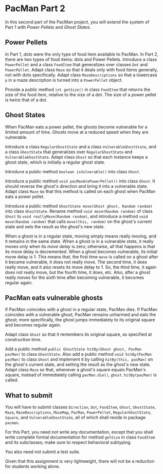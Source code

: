 # PacMan Part 2

In this second part of the PacMan project, you will extend the system of Part 1 with *Power Pellets* and *Ghost States*.

## Power Pellets

In Part 1, *dots* were the only type of food item available to PacMan. In Part
2, there are two types of food items: dots and Power Pellets. Introduce a class
`PowerPellet` and a class `FoodItem` that generalizes over classes `Dot` and
`PowerPellet`. Adapt class `Maze` so that it deals only with food items
generally, not with dots specifically. Adapt class `MazeDescriptions` so that a lowercase `p` in a maze description is turned into a `PowerPellet` object.

Provide a public method `int getSize()` in class `FoodItem` that returns the size of the food item, relative to the size of a dot. The size of a power pellet is twice that of a dot.

## Ghost States

When PacMan eats a power pellet, the ghosts become vulnerable for a limited amount of time. Ghosts move at a reduced speed when they are vulnerable.

Introduce a class `RegularGhostState` and a class `VulnerableGhostState`, and a class `GhostState` that generalizes over `RegularGhostState` and `VulnerableGhostState`. Adapt class `Ghost` so that each instance keeps a ghost state, which is initially a regular ghost state.

Introduce a public method `boolean isVulnerable()` into class `Ghost`.

Introduce a public method `void pacManAtePowerPellet()` into class `Ghost`. It should reverse the ghost's direction and bring it into a vulnerable state. Adapt class `Maze` so that this method is called on each ghost when PacMan eats a power pellet.

Introduce a public method `GhostState move(Ghost ghost, Random random)` into class `GhostState`. Rename method `void move(Random random)` of class `Ghost` to `void reallyMove(Random random)`, and introduce a method `void move(Random random)` that calls `move(this, random)` on the ghost's current state and sets the result as the ghost's new state.

When a ghost is in a regular state, moving simply means really moving, and it remains in the same state. When a ghost is in a vulnerable state, it really moves only when its *move delay* is zero; otherwise, all that happens is that its move delay is decremented. When a ghost becomes vulnerable, its initial move delay is 1. This means that, the first time `move` is called on a ghost after it became vulnerable, it does not really move. The second time, it does really move, and it also resets its move delay to 1. So, the third time, it again does not really move, but the fourth time, it does, etc. Also, after a ghost really moves for the sixth time after becoming vulnerable, it becomes regular again.

## PacMan eats vulnerable ghosts

If PacMan coincides with a ghost in a regular state, PacMan dies. If PacMan coincides with a vulnerable ghost, PacMan remains unharmed and eats the ghost; more specifically, the ghost jumps immediately to its original square and becomes regular again.

Adapt class `Ghost` so that it remembers its original square, as specified at construction time.

Add a public method `public GhostState hitBy(Ghost ghost, PacMan pacMan)` to class `GhostState`. Also add a public method `void hitBy(PacMan pacMan)` to class `Ghost` and implement it by calling `hitBy(this, pacMan)` on the ghost's current state, and setting the result as the ghost's new state. Adapt class `Maze` so that, whenever a ghost's square equals PacMan's square, instead of immediately calling `pacMan.die()`, `ghost.hitBy(pacMan)` is called.

## What to submit

You will have to submit classes `Direction`, `Dot`, `FoodItem`, `Ghost`, `GhostState`, `Maze`, `MazeDescriptions`, `MazeMap`, `PacMan`, `PowerPellet`, `RegularGhostState`, `Square`, and `VulnerableGhostState`, all of which shall reside in package `pacman`.

For this Part, you need not write any documentation, except that you shall write complete formal documentation for method `getSize` in class `FoodItem` and its subclasses; make sure to respect behavioral subtyping.

You also need not submit a test suite.

Given that this assignment is very lightweight, there will not be a reduction for students working alone.
